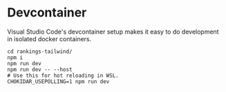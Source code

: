 # Devcontainer

Visual Studio Code's devcontainer setup makes it easy to do development in isolated docker containers.

```
cd rankings-tailwind/
npm i
npm run dev
npm run dev -- --host
# Use this for hot reloading in WSL.
CHOKIDAR_USEPOLLING=1 npm run dev
```

